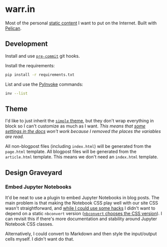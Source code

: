 # warr.in

Most of the personal [static content](https://en.wikipedia.org/wiki/Static_web_page)
I want to put on the Internet. Built with [Pelican](https://getpelican.com/).

## Development

Install and use [`pre-commit`](https://pre-commit.com/) git hooks.

Install the requirements:

```bash
pip install -r requirements.txt
```

List and use the [PyInvoke](https://www.pyinvoke.org/index.html) commands:

```bash
inv --list
```

## Theme

I'd like to just inherit the [`simple` theme](https://github.com/getpelican/pelican/tree/master/pelican/themes/simple),
but they don't wrap everything in block so I can't customize as much as I want.
_This means that [some settings in the docs](https://docs.getpelican.com/en/latest/settings.html)
won't work because I removed the places the variables are read._

All non-blogpost files (including `index.html`) will be generated from the
`page.html` template. All blogpost files will be generated from the `article.html`
template. This means we don't need an `index.html` template.

## Design Graveyard

### Embed Jupyter Notebooks

It'd be neat to use a plugin to embed Jupyter Notebooks in blog posts. The main
problem is that making the Notebook CSS play well with our site CSS wasn't straightforward,
and [while I could use some hacks](https://github.com/danielfrg/pelican-jupyter/blob/1e52ce679a4922cc4307f8b6e7e9da8104db27f5/core.py#L118-L119)
I didn't want to depend on a static `nbconvert` version ([`nbconvert` chooses
the CSS version](https://cdn.jupyter.org/notebook/5.4.0/style/style.min.css)).
I can revisit this if there's more documentation and stability around Jupyter
Notebook CSS classes.

Alternatively, I could convert to Markdown and then style the input/output cells
myself. I didn't want do that.
